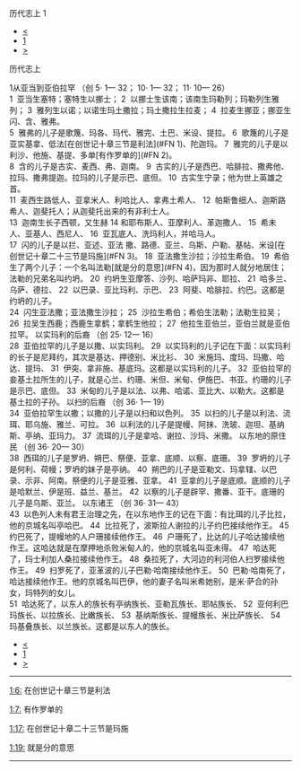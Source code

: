 ﻿





 历代志上 1




* [<](bible/2KI25.md)
* [1](bible/1CH.md)
* [>](bible/1CH02.md)



历代志上 
 
1从亚当到亚伯拉罕 （创 5· 1— 32； 10· 1— 32； 11· 10— 26）  
1  亚当生塞特；塞特生以挪士； 
2  以挪士生该南；该南生玛勒列；玛勒列生雅列； 
3  雅列生以诺；以诺生玛土撒拉；玛土撒拉生拉麦； 
4  拉麦生挪亚；挪亚生闪、含、雅弗。  
5  雅弗的儿子是歌篾、玛各、玛代、雅完、土巴、米设、提拉。 
6  歌篾的儿子是亚实基拿、低法[在创世记十章三节是利法](#FN 1)、陀迦玛。 
7  雅完的儿子是以利沙、他施、基提、多单[有作罗单的](#FN 2)。  
8  含的儿子是古实、麦西、弗、迦南。 
9  古实的儿子是西巴、哈腓拉、撒弗他、拉玛、撒弗提迦。拉玛的儿子是示巴、底但。 
10  古实生宁录；他为世上英雄之首。  
11  麦西生路低人、亚拿米人、利哈比人、拿弗土希人、 
12  帕斯鲁细人、迦斯路希人、迦斐托人；从迦斐托出来的有非利士人。  
13  迦南生长子西顿，又生赫 
14 和耶布斯人、亚摩利人、革迦撒人、 
15  希未人、亚基人、西尼人、 
16  亚瓦底人、洗玛利人，并哈马人。  
17  闪的儿子是以拦、亚述、亚法 撒、路德、亚兰、乌斯、户勒、基帖、米设[在创世记十章二十三节是玛施](#FN 3)。 
18  亚法撒生沙拉；沙拉生希伯。 
19  希伯生了两个儿子：一个名叫法勒[就是分的意思](#FN 4)，因为那时人就分地居住；法勒的兄弟名叫约坍。 
20  约坍生亚摩答、沙列、哈萨玛非、耶拉、 
21  哈多兰、乌萨、德拉、 
22  以巴录、亚比玛利、示巴、 
23  阿斐、哈腓拉、约巴。这都是约坍的儿子。  
24  闪生亚法撒；亚法撒生沙拉； 
25  沙拉生希伯；希伯生法勒；法勒生拉吴； 
26  拉吴生西鹿；西鹿生拿鹤；拿鹤生他拉； 
27  他拉生亚伯兰，亚伯兰就是亚伯拉罕。 以实玛利的后裔 （创 25· 12— 16）  
28  亚伯拉罕的儿子是以撒、以实玛利。 
29  以实玛利的儿子记在下面：以实玛利的长子是尼拜约，其次是基达、押德别、米比衫、 
30  米施玛、度玛、玛撒、哈达、提玛、 
31  伊突、拿非施、基底玛。这都是以实玛利的儿子。 
32  亚伯拉罕的妾基土拉所生的儿子，就是心兰、约珊、米但、米甸、伊施巴、书亚。约珊的儿子是示巴、底但。 
33  米甸的儿子是以法、以弗、哈诺、亚比大、以勒大。这都是基土拉的子孙。 以扫的后裔 （创 36· 1—
19）  
34  亚伯拉罕生以撒；以撒的儿子是以扫和以色列。 
35  以扫的儿子是以利法、流珥、耶乌施、雅兰、可拉。 
36  以利法的儿子是提幔、阿抹、洗玻、迦坦、基纳斯、亭纳、亚玛力。 
37  流珥的儿子是拿哈、谢拉、沙玛、米撒。 以东地的原住民 （创 36· 20— 30）  
38  西珥的儿子是罗坍、朔巴、祭便、亚拿、底顺、以察、底珊。 
39  罗坍的儿子是何利、荷幔；罗坍的妹子是亭纳。 
40  朔巴的儿子是亚勒文、玛拿辖、以巴录、示非、阿南。祭便的儿子是亚雅、亚拿。 
41  亚拿的儿子是底顺。底顺的儿子是哈默兰、伊是班、益兰、基兰。 
42  以察的儿子是辟罕、撒番、亚干。底珊的儿子是乌斯、亚兰。 以东诸王 （创 36· 31— 43）  
43  以色列人未有君王治理之先，在以东地作王的记在下面：有比珥的儿子比拉，他的京城名叫亭哈巴。 
44  比拉死了，波斯拉人谢拉的儿子约巴接续他作王。 
45  约巴死了，提幔地的人户珊接续他作王。 
46  户珊死了，比达的儿子哈达接续他作王。这哈达就是在摩押地杀败米甸人的，他的京城名叫亚未得。 
47  哈达死了，玛士利加人桑拉接续他作王。 
48  桑拉死了，大河边的利河伯人扫罗接续他作王。 
49  扫罗死了，亚革波的儿子巴勒·哈南接续他作王。 
50  巴勒·哈南死了，哈达接续他作王。他的京城名叫巴伊，他的妻子名叫米希她别，是米·萨合的孙女，玛特列的女儿。  
51  哈达死了，以东人的族长有亭纳族长、亚勒瓦族长、耶帖族长、 
52  亚何利巴玛族长、以拉族长、比嫩族长、 
53  基纳斯族长、提幔族长、米比萨族长、 
54  玛基叠族长、以兰族长。这都是以东人的族长。 
* [<](bible/2KI25.md)
* [1](bible/1CH.md)
* [>](bible/1CH02.md)





---


[1:6:](#V6)
在创世记十章三节是利法


[1:7:](#V7)
有作罗单的


[1:17:](#V17)
在创世记十章二十三节是玛施


[1:19:](#V19)
就是分的意思




---









